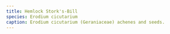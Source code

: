 ```yaml
---
title: Hemlock Stork's-Bill 
species: Erodium cicutarium
caption: Erodium cicutarium (Geraniaceae) achenes and seeds. 
---
```


